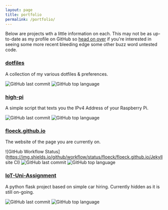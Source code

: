 ```yaml
---
layout: page
title: portfolio
permalink: /portfolio/
---
```


Below are projects wth a little information on each. This may not be as up-to-date as my profile on GitHub so [head on over](https://github.com/floeck) if you're interested in seeing some more recent bleeding edge some other buzz word untested code.


### [dotfiles](https://github.com/floeck/dotfiles)

A collection of my various dotfiles & preferences.

![GitHub last commit](https://img.shields.io/github/last-commit/floeck/dotfiles)
![GitHub top language](https://img.shields.io/github/languages/top/floeck/dotfiles)


### [high-pi](https://github.com/floeck/high-pi)

A simple script that texts you the IPv4 Address of your Raspberry Pi.

![GitHub last commit](https://img.shields.io/github/last-commit/floeck/high-pi)
![GitHub top language](https://img.shields.io/github/languages/top/floeck/high-pi)

### [floeck.github.io](https://github.com/floeck/floeck.github.io)

The website of the page you are currently on.

![GitHub Workflow Status](https://img.shields.io/github/workflow/status/floeck/floeck.github.io/Jekyll site CI)
![GitHub last commit](https://img.shields.io/github/last-commit/floeck/floeck.github.io)
![GitHub top language](https://img.shields.io/github/languages/top/floeck/floeck.github.io)

### [IoT-Uni-Assignment](https://github.com/matt-samuel-s3717393/IoT-Assignment3)

A python flask project based on simple car hiring. Currently hidden as it is still on-going.

![GitHub last commit](https://img.shields.io/github/last-commit/matt-samuel-s3717393/IoT-Assignment3)
![GitHub top language](https://img.shields.io/github/languages/top/matt-samuel-s3717393/IoT-Assignment3)

